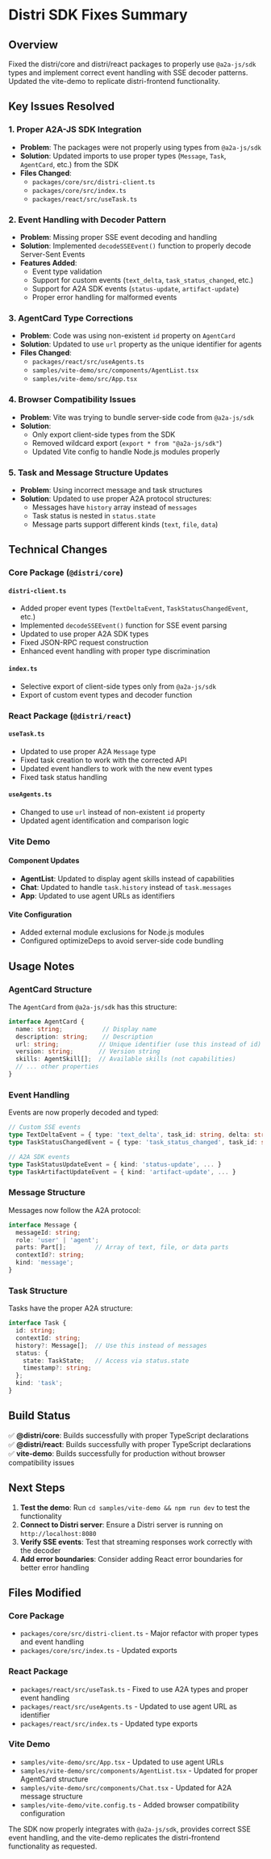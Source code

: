 # Distri SDK Fixes Summary

## Overview

Fixed the distri/core and distri/react packages to properly use `@a2a-js/sdk` types and implement correct event handling with SSE decoder patterns. Updated the vite-demo to replicate distri-frontend functionality.

## Key Issues Resolved

### 1. **Proper A2A-JS SDK Integration**
- **Problem**: The packages were not properly using types from `@a2a-js/sdk`
- **Solution**: Updated imports to use proper types (`Message`, `Task`, `AgentCard`, etc.) from the SDK
- **Files Changed**: 
  - `packages/core/src/distri-client.ts`
  - `packages/core/src/index.ts`
  - `packages/react/src/useTask.ts`

### 2. **Event Handling with Decoder Pattern**
- **Problem**: Missing proper SSE event decoding and handling
- **Solution**: Implemented `decodeSSEEvent()` function to properly decode Server-Sent Events
- **Features Added**:
  - Event type validation
  - Support for custom events (`text_delta`, `task_status_changed`, etc.)
  - Support for A2A SDK events (`status-update`, `artifact-update`)
  - Proper error handling for malformed events

### 3. **AgentCard Type Corrections**
- **Problem**: Code was using non-existent `id` property on `AgentCard`
- **Solution**: Updated to use `url` property as the unique identifier for agents
- **Files Changed**:
  - `packages/react/src/useAgents.ts`
  - `samples/vite-demo/src/components/AgentList.tsx`
  - `samples/vite-demo/src/App.tsx`

### 4. **Browser Compatibility Issues**
- **Problem**: Vite was trying to bundle server-side code from `@a2a-js/sdk`
- **Solution**: 
  - Only export client-side types from the SDK
  - Removed wildcard export (`export * from "@a2a-js/sdk"`)
  - Updated Vite config to handle Node.js modules properly

### 5. **Task and Message Structure Updates**
- **Problem**: Using incorrect message and task structures
- **Solution**: Updated to use proper A2A protocol structures:
  - Messages have `history` array instead of `messages`
  - Task status is nested in `status.state`
  - Message parts support different kinds (`text`, `file`, `data`)

## Technical Changes

### Core Package (`@distri/core`)

#### `distri-client.ts`
- Added proper event types (`TextDeltaEvent`, `TaskStatusChangedEvent`, etc.)
- Implemented `decodeSSEEvent()` function for SSE event parsing
- Updated to use proper A2A SDK types
- Fixed JSON-RPC request construction
- Enhanced event handling with proper type discrimination

#### `index.ts`
- Selective export of client-side types only from `@a2a-js/sdk`
- Export of custom event types and decoder function

### React Package (`@distri/react`)

#### `useTask.ts`
- Updated to use proper A2A `Message` type
- Fixed task creation to work with the corrected API
- Updated event handlers to work with the new event types
- Fixed task status handling

#### `useAgents.ts`
- Changed to use `url` instead of non-existent `id` property
- Updated agent identification and comparison logic

### Vite Demo

#### Component Updates
- **AgentList**: Updated to display agent skills instead of capabilities
- **Chat**: Updated to handle `task.history` instead of `task.messages`
- **App**: Updated to use agent URLs as identifiers

#### Vite Configuration
- Added external module exclusions for Node.js modules
- Configured optimizeDeps to avoid server-side code bundling

## Usage Notes

### AgentCard Structure
The `AgentCard` from `@a2a-js/sdk` has this structure:
```typescript
interface AgentCard {
  name: string;           // Display name
  description: string;    // Description
  url: string;           // Unique identifier (use this instead of id)
  version: string;       // Version string
  skills: AgentSkill[];  // Available skills (not capabilities)
  // ... other properties
}
```

### Event Handling
Events are now properly decoded and typed:
```typescript
// Custom SSE events
type TextDeltaEvent = { type: 'text_delta', task_id: string, delta: string }
type TaskStatusChangedEvent = { type: 'task_status_changed', task_id: string, status: TaskState }

// A2A SDK events  
type TaskStatusUpdateEvent = { kind: 'status-update', ... }
type TaskArtifactUpdateEvent = { kind: 'artifact-update', ... }
```

### Message Structure
Messages now follow the A2A protocol:
```typescript
interface Message {
  messageId: string;
  role: 'user' | 'agent';
  parts: Part[];        // Array of text, file, or data parts
  contextId?: string;
  kind: 'message';
}
```

### Task Structure
Tasks have the proper A2A structure:
```typescript
interface Task {
  id: string;
  contextId: string;
  history?: Message[];  // Use this instead of messages
  status: {
    state: TaskState;   // Access via status.state
    timestamp?: string;
  };
  kind: 'task';
}
```

## Build Status

✅ **@distri/core**: Builds successfully with proper TypeScript declarations  
✅ **@distri/react**: Builds successfully with proper TypeScript declarations  
✅ **vite-demo**: Builds successfully for production without browser compatibility issues  

## Next Steps

1. **Test the demo**: Run `cd samples/vite-demo && npm run dev` to test the functionality
2. **Connect to Distri server**: Ensure a Distri server is running on `http://localhost:8080`
3. **Verify SSE events**: Test that streaming responses work correctly with the decoder
4. **Add error boundaries**: Consider adding React error boundaries for better error handling

## Files Modified

### Core Package
- `packages/core/src/distri-client.ts` - Major refactor with proper types and event handling
- `packages/core/src/index.ts` - Updated exports

### React Package  
- `packages/react/src/useTask.ts` - Fixed to use A2A types and proper event handling
- `packages/react/src/useAgents.ts` - Updated to use agent URL as identifier
- `packages/react/src/index.ts` - Updated type exports

### Vite Demo
- `samples/vite-demo/src/App.tsx` - Updated to use agent URLs
- `samples/vite-demo/src/components/AgentList.tsx` - Updated for proper AgentCard structure
- `samples/vite-demo/src/components/Chat.tsx` - Updated for A2A message structure
- `samples/vite-demo/vite.config.ts` - Added browser compatibility configuration

The SDK now properly integrates with `@a2a-js/sdk`, provides correct SSE event handling, and the vite-demo replicates the distri-frontend functionality as requested.